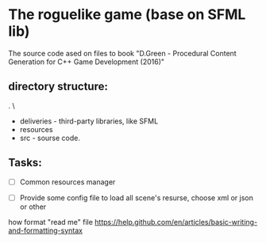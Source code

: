 # The roguelike game (base on SFML lib)
The source code ased on files to book "D.Green - Procedural Content Generation for C++ Game Development (2016)"


## directory structure: 
. \
- deliveries - third-party libraries, like SFML
- resources
- src - sourse code.


## Tasks:
- [ ] Common resources manager
- [ ] Provide some config file to load all scene's resurse, choose xml or json or other




how format "read me" file https://help.github.com/en/articles/basic-writing-and-formatting-syntax

